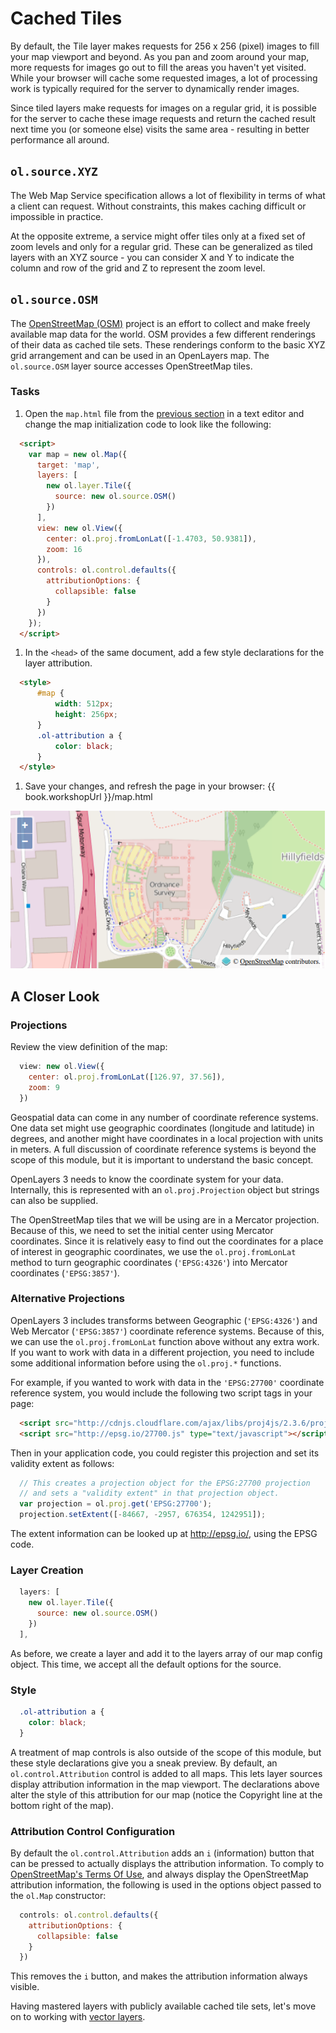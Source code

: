 # Cached Tiles

By default, the Tile layer makes requests for 256 x 256 (pixel) images to fill your map viewport and beyond. As you pan and zoom around your map, more requests for images go out to fill the areas you haven't yet visited. While your browser will cache some requested images, a lot of processing work is typically required for the server to dynamically render images.

Since tiled layers make requests for images on a regular grid, it is possible for the server to cache these image requests and return the cached result next time you (or someone else) visits the same area - resulting in better performance all around.

## `ol.source.XYZ`

The Web Map Service specification allows a lot of flexibility in terms of what a client can request. Without constraints, this makes caching difficult or impossible in practice.

At the opposite extreme, a service might offer tiles only at a fixed set of zoom levels and only for a regular grid. These can be generalized as tiled layers with an XYZ source - you can consider X and Y to indicate the column and row of the grid and Z to represent the zoom level.

## `ol.source.OSM`

The [OpenStreetMap (OSM)](http://www.openstreetmap.org/) project is an effort to collect and make freely available map data for the world. OSM provides a few different renderings of their data as cached tile sets. These renderings conform to the basic XYZ grid arrangement and can be used in an OpenLayers map. The `ol.source.OSM` layer source accesses OpenStreetMap tiles.

### Tasks

1. Open the `map.html` file from the [previous section](wms.md) in a text editor and change the map initialization code to look like the following:

  ```html
    <script>
      var map = new ol.Map({
        target: 'map',
        layers: [
          new ol.layer.Tile({
            source: new ol.source.OSM()
          })
        ],
        view: new ol.View({
          center: ol.proj.fromLonLat([-1.4703, 50.9381]),
          zoom: 16
        }),
        controls: ol.control.defaults({
          attributionOptions: {
            collapsible: false
          }
        })
      });
    </script>
  ```

1. In the `<head>` of the same document, add a few style declarations for the layer attribution.

  ```html
    <style>
        #map {
            width: 512px;
            height: 256px;
        }
        .ol-attribution a {
            color: black;
        }
    </style>
  ```

1. Save your changes, and refresh the page in your browser: {{ book.workshopUrl }}/map.html

  ![A tiled layer with an OSM source](cached1.png)

## A Closer Look

### Projections

Review the view definition of the map:

```js
  view: new ol.View({
    center: ol.proj.fromLonLat([126.97, 37.56]),
    zoom: 9
  })
```

Geospatial data can come in any number of coordinate reference systems. One data set might use geographic coordinates (longitude and latitude) in degrees, and another might have coordinates in a local projection with units in meters. A full discussion of coordinate reference systems is beyond the scope of this module, but it is important to understand the basic concept.

OpenLayers 3 needs to know the coordinate system for your data. Internally, this is represented with an `ol.proj.Projection` object but strings can also be supplied.

The OpenStreetMap tiles that we will be using are in a Mercator projection. Because of this, we need to set the initial center using Mercator coordinates. Since it is relatively easy to find out the coordinates for a place of interest in geographic coordinates, we use the `ol.proj.fromLonLat` method to turn geographic coordinates (`'EPSG:4326'`) into Mercator coordinates (`'EPSG:3857'`).

### Alternative Projections

OpenLayers 3 includes transforms between Geographic (`'EPSG:4326'`) and Web Mercator (`'EPSG:3857'`) coordinate reference systems.  Because of this, we can use the `ol.proj.fromLonLat` function above without any extra work.  If you want to work with data in a different projection, you need to include some additional information before using the `ol.proj.*` functions.

For example, if you wanted to work with data in the `'EPSG:27700'` coordinate reference system, you would include the following two script tags in your page:

```html
  <script src="http://cdnjs.cloudflare.com/ajax/libs/proj4js/2.3.6/proj4.js" type="text/javascript"></script>
  <script src="http://epsg.io/27700.js" type="text/javascript"></script>
```

Then in your application code, you could register this projection and set its validity extent as follows:

```js
  // This creates a projection object for the EPSG:27700 projection
  // and sets a "validity extent" in that projection object.
  var projection = ol.proj.get('EPSG:27700');
  projection.setExtent([-84667, -2957, 676354, 1242951]);
```

The extent information can be looked up at http://epsg.io/, using the EPSG code.

### Layer Creation

```js
  layers: [
    new ol.layer.Tile({
      source: new ol.source.OSM()
    })
  ],
```

As before, we create a layer and add it to the layers array of our map config object. This time, we accept all the default options for the source.

### Style

```css
  .ol-attribution a {
    color: black;
  }
```

A treatment of map controls is also outside of the scope of this module, but these style declarations give you a sneak preview. By default, an `ol.control.Attribution` control is added to all maps. This lets layer sources display attribution information in the map viewport. The declarations above alter the style of this attribution for our map (notice the Copyright line at the bottom right of the map).

### Attribution Control Configuration

By default the `ol.control.Attribution` adds an `i` (information) button that can be pressed to actually displays the attribution information. To comply to [OpenStreetMap's Terms Of Use](http://wiki.openstreetmap.org/wiki/Legal_FAQ), and always display the OpenStreetMap attribution information, the following is used in the options object passed to the `ol.Map` constructor:

```js
  controls: ol.control.defaults({
    attributionOptions: {
      collapsible: false
    }
  })
```

This removes the `i` button, and makes the attribution information always visible.

Having mastered layers with publicly available cached tile sets, let's move on to working with [vector layers](vector.md).
